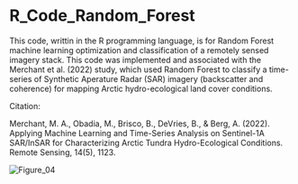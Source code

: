 # R_Code_Random_Forest

This code, writtin in the R programming language, is for Random Forest machine learning optimization and classification of a remotely sensed imagery stack. This code was implemented and associated with the Merchant et al. (2022) study, which used Random Forest to classify a time-series of Synthetic Aperature Radar (SAR) imagery (backscatter and coherence) for mapping Arctic hydro-ecological land cover conditions.

Citation:

Merchant, M. A., Obadia, M., Brisco, B., DeVries, B., & Berg, A. (2022). Applying Machine Learning and Time-Series Analysis on Sentinel-1A SAR/InSAR for Characterizing Arctic Tundra Hydro-Ecological Conditions. Remote Sensing, 14(5), 1123.

![Figure_04](https://github.com/RemoteSenseiMichael/R_Code_Random_Forest/assets/83989128/2fd7f297-3826-438c-afe2-73d92fc13cb2)
